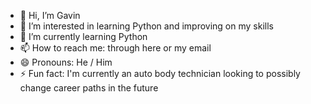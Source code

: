 - 👋 Hi, I’m Gavin
- 👀 I’m interested in learning Python and improving on my skills
- 🌱 I’m currently learning Python
- 📫 How to reach me: through here or my email
- 😄 Pronouns: He / Him
- ⚡ Fun fact: I'm currently an auto body technician looking to possibly change career paths in the future


